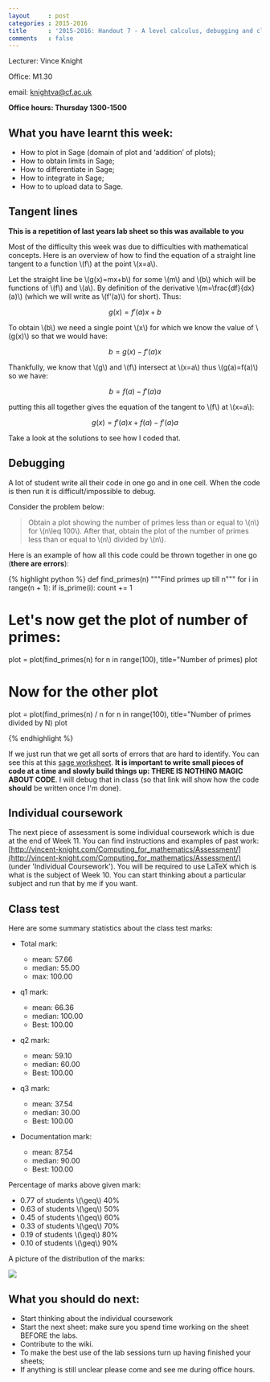 ```yaml
---
layout     : post
categories : 2015-2016
title      : '2015-2016: Handout 7 - A level calculus, debugging and class test'
comments   : false
---
```


Lecturer: Vince Knight

Office: M1.30

email: knightva@cf.ac.uk

**Office hours: Thursday 1300-1500**

## What you have learnt this week:

- How to plot in Sage (domain of plot and ‘addition’ of plots);
- How to obtain limits in Sage;
- How to differentiate in Sage;
- How to integrate in Sage;
- How to to upload data to Sage.

## Tangent lines

**This is a repetition of last years lab sheet so this was available to you**

Most of the difficulty this week was due to difficulties with mathematical concepts.
Here is an overview of how to find the equation of a straight line tangent to a function \\(f\\) at the point \\(x=a\\).

Let the straight line be \\(g(x)=mx+b\\) for some \\(m\\) and \\(b\\) which will be functions of \\(f\\) and \\(a\\).
By definition of the derivative \\(m=\frac{df}{dx}(a)\\) (which we will write as \\(f'(a)\\) for short).
Thus:

$$g(x)=f'(a)x+b$$

To obtain \\(b\\) we need a single point \\(x\\) for which we know the value of \\(g(x)\\) so that we would have:

$$
b=g(x)-f'(a)x
$$

Thankfully, we know that \\(g\\) and \\(f\\) intersect at \\(x=a\\) thus \\(g(a)=f(a)\\) so we have:

$$
b=f(a)-f'(a)a
$$

putting this all together gives the equation of the tangent to \\(f\\) at \\(x=a\\):

$$
g(x)=f'(a)x+f(a)-f'(a)a
$$

Take a look at the solutions to see how I coded that.

## Debugging

A lot of student write all their code in one go and in one cell. When the code
is then run it is difficult/impossible to debug.

Consider the problem below:

> Obtain a plot showing the number of primes less than or equal to \\(n\\) for
> \\(n\leq 100\\). After that, obtain the plot of the number of primes less than
> or equal to \\(n\\) divided by \\(n\\).

Here is an example of how all this code could be thrown together in one go
(**there are errors**):

{% highlight python %}
def find_primes(n)
    """Find primes up till n"""
    for i in range(n + 1):
        if is_prime(i):
            count += 1

# Let's now get the plot of number of primes:

plot = plot(find_primes(n) for n in range(100), title="Number of primes)
plot

# Now for the other plot

plot = plot(find_primes(n) / n for n in range(100), title="Number of primes divided by N)
plot

{% endhighlight %}

If we just run that we get all sorts of errors that are hard to identify. You
can see this at this [sage
worksheet](https://cloud.sagemath.com/projects/3b2249d5-a951-4f25-979a-571f71ccdde6/files/debugging.sagews).
**It is important to write small pieces of code at a time and slowly build
things up: THERE IS NOTHING MAGIC ABOUT CODE**.  I will debug that in class (so
that link will show how the code **should** be written once I'm done).

## Individual coursework

The next piece of assessment is some individual coursework which is due at the end of Week 11.
You can find instructions and examples of past work: [http://vincent-knight.com/Computing_for_mathematics/Assessment/](http://vincent-knight.com/Computing_for_mathematics/Assessment/) (under 'Individual Coursework').
You will be required to use LaTeX which is what is the subject of Week 10.
You can start thinking about a particular subject and run that by me if you want.

## Class test

Here are some summary statistics about the class test marks:

- Total mark:

    - mean: 57.66
    - median: 55.00
    - max: 100.00

- q1 mark:

    - mean: 66.36
    - median: 100.00
    - Best: 100.00

- q2 mark:

    - mean: 59.10
    - median: 60.00
    - Best: 100.00

- q3 mark:

    - mean: 37.54
    - median: 30.00
    - Best: 100.00

- Documentation mark:

    - mean: 87.54
    - median: 90.00
    - Best: 100.00

Percentage of marks above given mark:

- 0.77 of students \\(\geq\\) 40%
- 0.63 of students \\(\geq\\) 50%
- 0.45 of students \\(\geq\\) 60%
- 0.33 of students \\(\geq\\) 70%
- 0.19 of students \\(\geq\\) 80%
- 0.10 of students \\(\geq\\) 90%

A picture of the distribution of the marks:

![]({{site.baseurl}}/Handouts/2015-2016/Images/classtestmarkdistribution-2015-2016.svg)

## What you should do next:

- Start thinking about the individual coursework
- Start the next sheet: make sure you spend time working on the sheet BEFORE the labs.
- Contribute to the wiki.
- To make the best use of the lab sessions turn up having finished your sheets;
- If anything is still unclear please come and see me during office hours.
